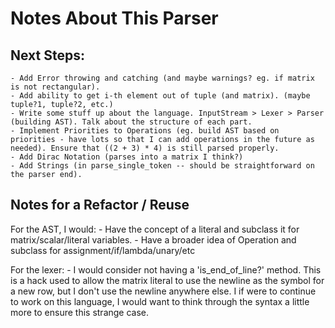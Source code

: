 # Notes About This Parser

## Next Steps:

	- Add Error throwing and catching (and maybe warnings? eg. if matrix is not rectangular).
	- Add ability to get i-th element out of tuple (and matrix). (maybe tuple?1, tuple?2, etc.)
	- Write some stuff up about the language. InputStream > Lexer > Parser (building AST). Talk about the structure of each part.
	- Implement Priorities to Operations (eg. build AST based on priorities - have lots so that I can add operations in the future as needed). Ensure that ((2 + 3) * 4) is still parsed properly.
	- Add Dirac Notation (parses into a matrix I think?)
	- Add Strings (in parse_single_token -- should be straightforward on the parser end).

## Notes for a Refactor / Reuse

For the AST, I would:
    - Have the concept of a literal and subclass it for matrix/scalar/literal variables.
    - Have a broader idea of Operation and subclass for assignment/if/lambda/unary/etc

For the lexer:
	- I would consider not having a 'is_end_of_line?' method. This is a hack used to allow the matrix literal to use the newline as the symbol for a new row, but I don't use the newline anywhere else. I if were to continue to work on this language, I would want to think through the syntax a little more to ensure this strange case.
	


